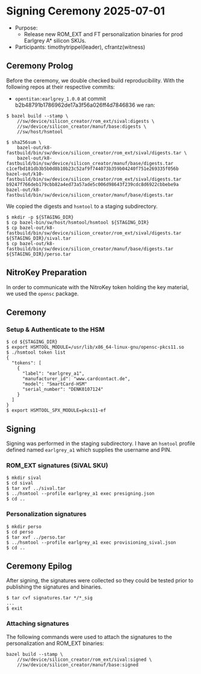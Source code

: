 # Signing Ceremony 2025-07-01

- Purpose:
  - Release new ROM\_EXT and FT personalization binaries for prod Earlgrey A* silicon SKUs.
- Participants: timothytrippel(leader), cfrantz(witness)

## Ceremony Prolog

Before the ceremony, we double checked build reproducibility.
With the following repos at their respective commits:
- `opentitan:earlgrey_1.0.0` at commit b2b48791b1786962de17a3f56a026ff4d7846836
we ran:

```
$ bazel build --stamp \
    //sw/device/silicon_creator/rom_ext/sival:digests \
    //sw/device/silicon_creator/manuf/base:digests \
    //sw/host/hsmtool

$ sha256sum \
    bazel-out/k8-fastbuild/bin/sw/device/silicon_creator/rom_ext/sival/digests.tar \
    bazel-out/k8-fastbuild/bin/sw/device/silicon_creator/manuf/base/digests.tar
c1cefbd181db3b5b0d8b10b23c52af9f744073b359b04240f751e269335f056b bazel-out/k10-fastbuild/bin/sw/device/silicon_creator/rom_ext/sival/digests.tar
b9247f766deb179cbb82a4ed73a57ade5c006d98643f239cdc8d6922cbbebe9a bazel-out/k8-fastbuild/bin/sw/device/silicon_creator/manuf/base/digests.tar
```

We copied the digests and `hsmtool` to a staging subdirectory.
```
$ mkdir -p ${STAGING_DIR}
$ cp bazel-bin/sw/host/hsmtool/hsmtool ${STAGING_DIR}
$ cp bazel-out/k8-fastbuild/bin/sw/device/silicon_creator/rom_ext/sival/digests.tar ${STAGING_DIR}/sival.tar
$ cp bazel-out/k8-fastbuild/bin/sw/device/silicon_creator/manuf/base/digests.tar ${STAGING_DIR}/perso.tar
```

## NitroKey Preparation

In order to communicate with the NitroKey token holding the key material, we used the `opensc` package.

## Ceremony

### Setup & Authenticate to the HSM

```
$ cd ${STAGING_DIR}
$ export HSMTOOL_MODULE=/usr/lib/x86_64-linux-gnu/opensc-pkcs11.so
$ ./hsmtool token list
{
  "tokens": [
    {
      "label": "earlgrey_a1",
      "manufacturer_id": "www.cardcontact.de",
      "model": "SmartCard-HSM"
      "serial_number": "DENK0107124"
    }
  ]
}
$ export HSMTOOL_SPX_MODULE=pkcs11-ef
```

## Signing

Signing was performed in the staging subdirectory.
I have an `hsmtool` profile defined named `earlgrey_a1` which supplies the username and PIN.

### ROM\_EXT signatures (SiVAL SKU)

```
$ mkdir sival
$ cd sival
$ tar xvf ../sival.tar
$ ../hsmtool --profile earlgrey_a1 exec presigning.json
$ cd ..
```

### Personalization signatures

```
$ mkdir perso
$ cd perso
$ tar xvf ../perso.tar
$ ../hsmtool --profile earlgrey_a1 exec provisioning_sival.json
$ cd ..
```

## Ceremony Epilog

After signing, the signatures were collected so they could be tested prior to
publishing the signatures and binaries.

```
$ tar cvf signatures.tar */*_sig
...
$ exit
```

### Attaching signatures

The following commands were used to attach the signatures to the personalization and ROM\_EXT binaries:

```
bazel build --stamp \
    //sw/device/silicon_creator/rom_ext/sival:signed \
    //sw/device/silicon_creator/manuf/base:signed
```
